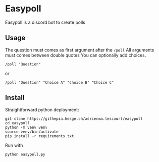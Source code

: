# Easypoll

Easypoll is a discord bot to create polls

## Usage

The question must comes as first argument after the `/poll`
All arguments must comes between double quotes
You can optionally add choices.

```
/poll "Question"
```
or

```
/poll "Question" "Choice A" "Choice B" "Choice C"
```


## Install

Straightforward python deployment:

```
git clone https://githepia.hesge.ch/adrienma.lescourt/easypoll
cd easypoll
python -m venv venv
source venv/bin/activate
pip install -r requirements.txt
```

Run with
```
python easypoll.py
```
